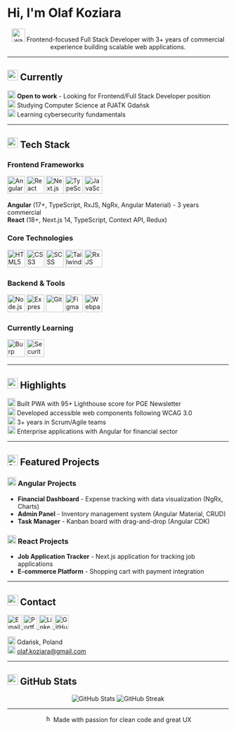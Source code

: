 # Hi, I'm Olaf Koziara

<div align="center">
  <img src="./icons/wave.svg" width="30" height="30" alt="wave"/> 
  Frontend-focused Full Stack Developer with 3+ years of commercial experience building scalable web applications.
</div>

---

## <img src="./icons/rocket.svg" width="24" height="24" alt="rocket"/> Currently

<img src="./icons/search.svg" width="18" height="18" alt="search"/> **Open to work** - Looking for Frontend/Full Stack Developer position  
<img src="./icons/book.svg" width="18" height="18" alt="book"/> Studying Computer Science at PJATK Gdańsk  
<img src="./icons/growth.svg" width="18" height="18" alt="growth"/> Learning cybersecurity fundamentals

---

## <img src="./icons/code.svg" width="24" height="24" alt="code"/> Tech Stack

### Frontend Frameworks
<p align="left">
  <img src="./icons/angular.svg" width="40" height="40" alt="Angular"/> 
  <img src="./icons/react.svg" width="40" height="40" alt="React"/> 
  <img src="./icons/nextjs.svg" width="40" height="40" alt="Next.js"/> 
  <img src="./icons/typescript.svg" width="40" height="40" alt="TypeScript"/> 
  <img src="./icons/javascript.svg" width="40" height="40" alt="JavaScript"/>
</p>

**Angular** (17+, TypeScript, RxJS, NgRx, Angular Material) - 3 years commercial  
**React** (18+, Next.js 14, TypeScript, Context API, Redux)

### Core Technologies
<p align="left">
  <img src="./icons/html.svg" width="40" height="40" alt="HTML5"/> 
  <img src="./icons/css.svg" width="40" height="40" alt="CSS3"/> 
  <img src="./icons/sass.svg" width="40" height="40" alt="SCSS"/> 
  <img src="./icons/tailwind.svg" width="40" height="40" alt="Tailwind"/>
  <img src="./icons/rxjs.svg" width="40" height="40" alt="RxJS"/>
</p>

### Backend & Tools
<p align="left">
  <img src="./icons/nodejs.svg" width="40" height="40" alt="Node.js"/> 
  <img src="./icons/express.svg" width="40" height="40" alt="Express"/> 
  <img src="./icons/git.svg" width="40" height="40" alt="Git"/> 
  <img src="./icons/figma.svg" width="40" height="40" alt="Figma"/>
  <img src="./icons/webpack.svg" width="40" height="40" alt="Webpack"/>
</p>

### Currently Learning
<p align="left">
  <img src="./icons/burpsuite.svg" width="40" height="40" alt="Burp Suite"/> 
  <img src="./icons/security.svg" width="40" height="40" alt="Security"/>
</p>

---

## <img src="./icons/trophy.svg" width="24" height="24" alt="trophy"/> Highlights

<img src="./icons/check.svg" width="18" height="18" alt="check"/> Built PWA with 95+ Lighthouse score for PGE Newsletter  
<img src="./icons/check.svg" width="18" height="18" alt="check"/> Developed accessible web components following WCAG 3.0  
<img src="./icons/check.svg" width="18" height="18" alt="check"/> 3+ years in Scrum/Agile teams  
<img src="./icons/check.svg" width="18" height="18" alt="check"/> Enterprise applications with Angular for financial sector

---

## <img src="./icons/folder.svg" width="24" height="24" alt="folder"/> Featured Projects

### <img src="./icons/angular.svg" width="20" height="20" alt="Angular"/> Angular Projects
- **Financial Dashboard** - Expense tracking with data visualization (NgRx, Charts)
- **Admin Panel** - Inventory management system (Angular Material, CRUD)
- **Task Manager** - Kanban board with drag-and-drop (Angular CDK)

### <img src="./icons/react.svg" width="20" height="20" alt="React"/> React Projects
- **Job Application Tracker** - Next.js application for tracking job applications
- **E-commerce Platform** - Shopping cart with payment integration

---

## <img src="./icons/contact.svg" width="24" height="24" alt="contact"/> Contact

<p align="left">
  <a href="mailto:olaf.koziara@gmail.com">
    <img src="./icons/email.svg" width="32" height="32" alt="Email"/>
  </a>
  <a href="https://olaf-koziara-portfoli-ang.vercel.app/" target="_blank">
    <img src="./icons/portfolio.svg" width="32" height="32" alt="Portfolio"/>
  </a>
  <a href="https://www.linkedin.com/in/olaf-koziara-0b7b47164/" target="_blank">
    <img src="./icons/linkedin.svg" width="32" height="32" alt="LinkedIn"/>
  </a>
  <a href="https://github.com/Olaf-Koziara" target="_blank">
    <img src="./icons/github.svg" width="32" height="32" alt="GitHub"/>
  </a>
</p>

<img src="./icons/location.svg" width="18" height="18" alt="location"/> Gdańsk, Poland  
<img src="./icons/email.svg" width="18" height="18" alt="email"/> olaf.koziara@gmail.com

---

## <img src="./icons/stats.svg" width="24" height="24" alt="stats"/> GitHub Stats

<div align="center">
  <img src="https://github-readme-stats.vercel.app/api?username=Olaf-Koziara&show_icons=true&theme=dark&hide_border=true&bg_color=0D1117&title_color=58A6FF&icon_color=58A6FF&text_color=C9D1D9" alt="GitHub Stats" />
  
  <img src="https://github-readme-streak-stats.herokuapp.com/?user=Olaf-Koziara&theme=dark&hide_border=true&background=0D1117&stroke=58A6FF&ring=58A6FF&fire=58A6FF&currStreakLabel=C9D1D9" alt="GitHub Streak" />
</div>

---

<div align="center">
  <img src="./icons/heart.svg" width="16" height="16" alt="heart"/> Made with passion for clean code and great UX
</div>
